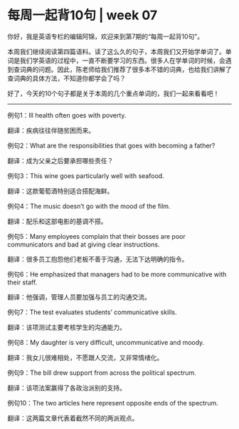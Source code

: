 # 每周一起背10句 | week 07
你好，我是英语专栏的编辑阿锦，欢迎来到第7期的“每周一起背10句”。

本周我们继续阅读第四篇语料。读了这么久的句子，本周我们又开始学单词了。单词是我们学英语的过程中，一直不断要学习的东西。很多人在学单词的时候，会遇到查词典的问题。因此，陈老师给我们推荐了很多本不错的词典，也给我们讲解了查词典的具体方法，不知道你都学会了吗？

好了，今天的10个句子都是关于本周的几个重点单词的，我们一起来看看吧！

* * *

例句1：Ill health often goes with poverty.

翻译：疾病往往伴随贫困而来。

例句2：What are the responsibilities that goes with becoming a father?

翻译：成为父亲之后要承担哪些责任？

例句3：This wine goes particularly well with seafood.

翻译：这款葡萄酒特别适合搭配海鲜。

例句4：The music doesn’t go with the mood of the film.

翻译：配乐和这部电影的基调不搭。

例句5：Many employees complain that their bosses are poor communicators and bad at giving clear instructions.

翻译：很多员工抱怨他们老板不善于沟通，无法下达明确的指令。

例句6：He emphasized that managers had to be more communicative with their staff.

翻译：他强调，管理人员要加强与员工的沟通交流。

例句7：The test evaluates students’ communicative skills.

翻译：该项测试主要考核学生的沟通能力。

例句8：My daughter is very difficult, uncommunicative and moody.

翻译：我女儿很难相处，不愿跟人交流，又非常情绪化。

例句9：The bill drew support from across the political spectrum.

翻译：该项法案赢得了各政治派别的支持。

例句10：The two articles here represent opposite ends of the spectrum.

翻译：这两篇文章代表着截然不同的两派观点。
